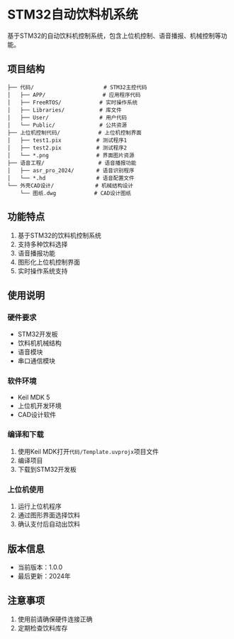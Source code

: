 # STM32自动饮料机系统

基于STM32的自动饮料机控制系统，包含上位机控制、语音播报、机械控制等功能。

## 项目结构

```
├── 代码/                      # STM32主控代码
│   ├── APP/                  # 应用程序代码
│   ├── FreeRTOS/            # 实时操作系统
│   ├── Libraries/           # 库文件
│   ├── User/                # 用户代码
│   └── Public/              # 公共资源
├── 上位机控制代码/            # 上位机控制界面
│   ├── test1.pix           # 测试程序1
│   ├── test2.pix           # 测试程序2
│   └── *.png               # 界面图片资源
├── 语音工程/                 # 语音播报功能
│   ├── asr_pro_2024/       # 语音识别程序
│   └── *.hd                # 语音配置文件
└── 外壳CAD设计/             # 机械结构设计
    └── 图纸.dwg            # CAD设计图纸
```

## 功能特点

1. 基于STM32的饮料机控制系统
2. 支持多种饮料选择
3. 语音播报功能
4. 图形化上位机控制界面
5. 实时操作系统支持

## 使用说明

### 硬件要求
- STM32开发板
- 饮料机机械结构
- 语音模块
- 串口通信模块

### 软件环境
- Keil MDK 5
- 上位机开发环境
- CAD设计软件

### 编译和下载
1. 使用Keil MDK打开`代码/Template.uvprojx`项目文件
2. 编译项目
3. 下载到STM32开发板

### 上位机使用
1. 运行上位机程序
2. 通过图形界面选择饮料
3. 确认支付后自动出饮料

## 版本信息
- 当前版本：1.0.0
- 最后更新：2024年

## 注意事项
1. 使用前请确保硬件连接正确
2. 定期检查饮料库存



